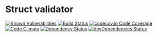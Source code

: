# Struct validator

[![Known Vulnerabilities](https://snyk.io/test/github/dwyl/hapi-auth-jwt2/badge.svg?targetFile=package.json)](https://snyk.io/test/github/dwyl/hapi-auth-jwt2?targetFile=package.json) [![Build Status](https://travis-ci.org/dwyl/esta.svg?branch=master)](https://travis-ci.org/dwyl/esta) [![codecov.io Code Coverage](https://img.shields.io/codecov/c/github/dwyl/hapi-auth-jwt2.svg?maxAge=2592000)](https://codecov.io/github/dwyl/hapi-auth-jwt2?branch=master) [![Code Climate](https://codeclimate.com/github/dwyl/esta/badges/gpa.svg)](https://codeclimate.com/github/dwyl/esta) [![Dependency Status](https://david-dm.org/dwyl/esta.svg)](https://david-dm.org/dwyl/esta) [![devDependencies Status](https://david-dm.org/dwyl/hapi-auth-jwt2/dev-status.svg)](https://david-dm.org/dwyl/hapi-auth-jwt2?type=dev)

